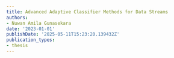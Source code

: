 ```yaml
---
title: Advanced Adaptive Classifier Methods for Data Streams
authors:
- Nuwan Amila Gunasekara
date: '2023-01-01'
publishDate: '2025-05-11T15:23:20.139432Z'
publication_types:
- thesis
---
```

